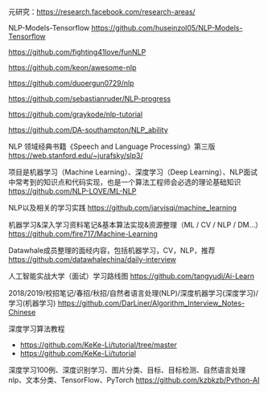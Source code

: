 
元研究：https://research.facebook.com/research-areas/

NLP-Models-Tensorflow  https://github.com/huseinzol05/NLP-Models-Tensorflow


https://github.com/fighting41love/funNLP

https://github.com/keon/awesome-nlp

https://github.com/duoergun0729/nlp

https://github.com/sebastianruder/NLP-progress

https://github.com/graykode/nlp-tutorial

https://github.com/DA-southampton/NLP_ability

NLP 领域经典书籍《Speech and Language Processing》第三版   https://web.stanford.edu/~jurafsky/slp3/

项目是机器学习（Machine Learning）、深度学习（Deep Learning）、NLP面试中常考到的知识点和代码实现，也是一个算法工程师会必选的理论基础知识 https://github.com/NLP-LOVE/ML-NLP

NLP以及相关的学习实践 https://github.com/jarvisqi/machine_learning

机器学习&深入学习资料笔记&基本算法实现&资源整理（ML / CV / NLP / DM...）https://github.com/fire717/Machine-Learning

Datawhale成员整理的面经内容，包括机器学习，CV，NLP，推荐 https://github.com/datawhalechina/daily-interview

人工智能实战大学（面试）学习路线图  https://github.com/tangyudi/Ai-Learn

2018/2019/校招笔记/春招/秋招/自然者语言处理(NLP)/深度机器学习(深度学习)/学习(机器学习) https://github.com/DarLiner/Algorithm_Interview_Notes-Chinese

深度学习算法教程 
- https://github.com/KeKe-Li/tutorial/tree/master
- https://github.com/KeKe-Li/tutorial

深度学习100例、深度识别学习、图片分类、目标、目标检测、自然语言处理nlp、文本分类、TensorFlow、PyTorch  https://github.com/kzbkzb/Python-AI

